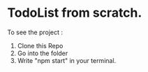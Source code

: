 # TodoList from scratch.

To see the project : 

1. Clone this Repo
2. Go into the folder
3. Write "npm start" in your terminal.
